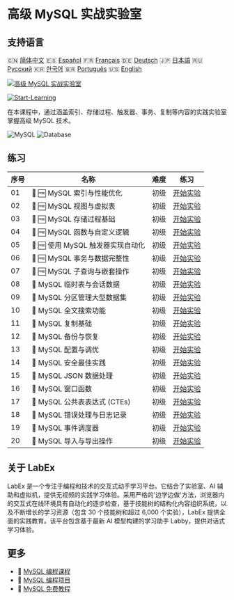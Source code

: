 # 高级 MySQL 实战实验室

## 支持语言

🇨🇳 [简体中文](README_zh.md) 🇪🇸 [Español](README_es.md) 🇫🇷 [Français](README_fr.md) 🇩🇪 [Deutsch](README_de.md) 🇯🇵 [日本語](README_ja.md) 🇷🇺 [Русский](README_ru.md) 🇰🇷 [한국어](README_ko.md) 🇧🇷 [Português](README_pt.md) 🇺🇸 [English](README.md) 

[![高级 MySQL 实战实验室](https://cover-creator.labex.io/advanced-mysql-practical-labs.png?lang=zh)](https://labex.io/zh/courses/advanced-mysql-practical-labs)

[![Start-Learning](https://img.shields.io/badge/Start-Learning-whitesmoke?style=for-the-badge)](https://labex.io/zh/courses/advanced-mysql-practical-labs)

在本课程中，通过涵盖索引、存储过程、触发器、事务、复制等内容的实践实验室掌握高级 MySQL 技术。

![MySQL](https://img.shields.io/badge/MySQL-whitesmoke?style=for-the-badge&logo=mysql)
![Database](https://img.shields.io/badge/Database-whitesmoke?style=for-the-badge&logo=database)


## 练习

|   序号 | 名称                              | 难度   | 练习                                                                                                                         |
|--------|-----------------------------------|--------|------------------------------------------------------------------------------------------------------------------------------|
|     01 | 📖 🆓 MySQL 索引与性能优化        | 初级   | <a target='_blank' href='https://labex.io/zh/tutorials/mysql-mysql-indexes-and-performance-optimization-550910'>开始实验</a> |
|     02 | 📖 🆓 MySQL 视图与虚拟表          | 初级   | <a target='_blank' href='https://labex.io/zh/tutorials/mysql-mysql-views-and-virtual-tables-550920'>开始实验</a>             |
|     03 | 📖 🆓 MySQL 存储过程基础          | 初级   | <a target='_blank' href='https://labex.io/zh/tutorials/mysql-mysql-stored-procedures-basics-550915'>开始实验</a>             |
|     04 | 📖 🆓 MySQL 函数与自定义逻辑      | 初级   | <a target='_blank' href='https://labex.io/zh/tutorials/mysql-mysql-functions-and-custom-logic-550908'>开始实验</a>           |
|     05 | 📖 🆓 使用 MySQL 触发器实现自动化 | 初级   | <a target='_blank' href='https://labex.io/zh/tutorials/mysql-mysql-triggers-for-automation-550919'>开始实验</a>              |
|     06 | 📖 🆓 MySQL 事务与数据完整性      | 初级   | <a target='_blank' href='https://labex.io/zh/tutorials/mysql-mysql-transactions-and-data-integrity-550918'>开始实验</a>      |
|     07 | 📖 🆓 MySQL 子查询与嵌套操作      | 初级   | <a target='_blank' href='https://labex.io/zh/tutorials/mysql-mysql-subqueries-and-nested-operations-550916'>开始实验</a>     |
|     08 | 📖  MySQL 临时表与会话数据        | 初级   | <a target='_blank' href='https://labex.io/zh/tutorials/mysql-mysql-temporary-tables-and-session-data-550917'>开始实验</a>    |
|     09 | 📖  MySQL 分区管理大型数据集      | 初级   | <a target='_blank' href='https://labex.io/zh/tutorials/mysql-mysql-partitioning-for-large-datasets-550912'>开始实验</a>      |
|     10 | 📖  MySQL 全文搜索功能            | 初级   | <a target='_blank' href='https://labex.io/zh/tutorials/mysql-mysql-full-text-search-capabilities-550907'>开始实验</a>        |
|     11 | 📖  MySQL 复制基础                | 初级   | <a target='_blank' href='https://labex.io/zh/tutorials/mysql-mysql-replication-basics-550913'>开始实验</a>                   |
|     12 | 📖  MySQL 备份与恢复              | 初级   | <a target='_blank' href='https://labex.io/zh/tutorials/mysql-mysql-backup-and-recovery-550902'>开始实验</a>                  |
|     13 | 📖  MySQL 配置与调优              | 初级   | <a target='_blank' href='https://labex.io/zh/tutorials/mysql-mysql-configuration-and-tuning-550904'>开始实验</a>             |
|     14 | 📖  MySQL 安全最佳实践            | 初级   | <a target='_blank' href='https://labex.io/zh/tutorials/mysql-mysql-security-best-practices-550914'>开始实验</a>              |
|     15 | 📖  MySQL JSON 数据处理           | 初级   | <a target='_blank' href='https://labex.io/zh/tutorials/mysql-mysql-json-data-handling-550911'>开始实验</a>                   |
|     16 | 📖  MySQL 窗口函数                | 初级   | <a target='_blank' href='https://labex.io/zh/tutorials/mysql-mysql-window-functions-550921'>开始实验</a>                     |
|     17 | 📖  MySQL 公共表表达式 (CTEs)     | 初级   | <a target='_blank' href='https://labex.io/zh/tutorials/mysql-mysql-common-table-expressions-ctes-550903'>开始实验</a>        |
|     18 | 📖  MySQL 错误处理与日志记录      | 初级   | <a target='_blank' href='https://labex.io/zh/tutorials/mysql-mysql-error-handling-and-logging-550905'>开始实验</a>           |
|     19 | 📖  MySQL 事件调度器              | 初级   | <a target='_blank' href='https://labex.io/zh/tutorials/mysql-mysql-event-scheduler-550906'>开始实验</a>                      |
|     20 | 📖  MySQL 导入与导出操作          | 初级   | <a target='_blank' href='https://labex.io/zh/tutorials/mysql-mysql-import-and-export-operations-550909'>开始实验</a>         |

## 关于 LabEx

LabEx 是一个专注于编程和技术的交互式动手学习平台。它结合了实验室、AI 辅助和虚拟机，提供无视频的实践学习体验。采用严格的'边学边做'方法，浏览器内的交互式在线环境具有自动化的逐步检查，基于技能树的结构化内容组织系统，以及不断增长的学习资源（包含 30 个技能树和超过 6,000 个实验），LabEx 提供全面的实践教育。该平台包含基于最新 AI 模型构建的学习助手 Labby，提供对话式学习体验。

## 更多

- 🔗 [MySQL 编程课程](https://github.com/labex-labs/awesome-programming-courses)
- 🔗 [MySQL 编程项目](https://github.com/labex-labs/awesome-programming-projects)
- 🔗 [MySQL 免费教程](https://github.com/labex-labs/mysql-free-tutorials)

